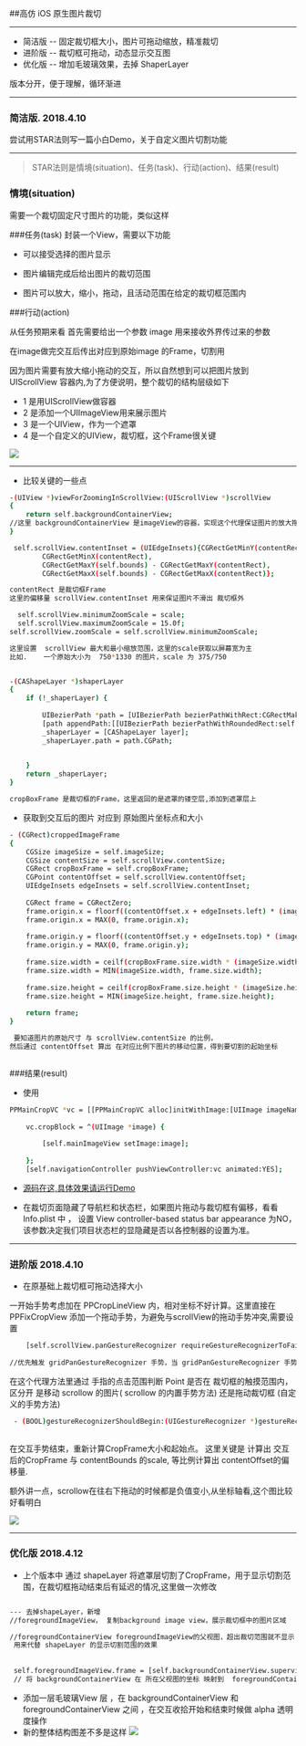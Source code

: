 
##高仿 iOS 原生图片裁切

----
* 简洁版 -- 固定裁切框大小，图片可拖动缩放，精准裁切 
* 进阶版 -- 裁切框可拖动，动态显示交互图    
* 优化版 -- 增加毛玻璃效果，去掉 ShaperLayer     

版本分开，便于理解，循环渐进

----

### 简洁版.  2018.4.10
尝试用STAR法则写一篇小白Demo，关于自定义图片切割功能


-----

> STAR法则是情境(situation)、任务(task)、行动(action)、结果(result)

### 情境(situation)
需要一个裁切固定尺寸图片的功能，类似这样

###任务(task)
封装一个View，需要以下功能

* 可以接受选择的图片显示

* 图片编辑完成后给出图片的裁切范围

* 图片可以放大，缩小，拖动，且活动范围在给定的裁切框范围内


###行动(action)

从任务预期来看
首先需要给出一个参数 image 用来接收外界传过来的参数

在image做完交互后传出对应到原始image 的Frame，切割用

因为图片需要有放大缩小拖动的交互，所以自然想到可以把图片放到 UIScrollView 容器内,为了方便说明，整个裁切的结构层级如下
* 1  是用UIScrollView做容器
* 2 是添加一个UIImageView用来展示图片
* 3 是一个UIView，作为一个遮罩
* 4 是一个自定义的UIView，裁切框，这个Frame很关键


![](https://upload-images.jianshu.io/upload_images/904629-d5338e03ba8ed85f.png?imageMogr2/auto-orient/strip%7CimageView2/2/w/300)

-----
* 比较关键的一些点


```bash
-(UIView *)viewForZoomingInScrollView:(UIScrollView *)scrollView
{
    return self.backgroundContainerView;
//这里 backgroundContainerView 是imageView的容器，实现这个代理保证图片的放大拖动交互
}
```

```bash
 self.scrollView.contentInset = (UIEdgeInsets){CGRectGetMinY(contentRect),
        CGRectGetMinX(contentRect),
        CGRectGetMaxY(self.bounds) - CGRectGetMaxY(contentRect),
        CGRectGetMaxX(self.bounds) - CGRectGetMaxX(contentRect)};

contentRect 是裁切框Frame
这里的偏移量 scrollView.contentInset 用来保证图片不滑出 裁切框外

```

```bash
  self.scrollView.minimumZoomScale = scale;
  self.scrollView.maximumZoomScale = 15.0f;
self.scrollView.zoomScale = self.scrollView.minimumZoomScale;

这里设置  scrollView 最大和最小缩放范围，这里的scale获取以屏幕宽为主
比如.    一个原始大小为  750*1330 的图片，scale 为 375/750


```



```bash

-(CAShapeLayer *)shaperLayer
{
    if (!_shaperLayer) {
        
        UIBezierPath *path = [UIBezierPath bezierPathWithRect:CGRectMake(0, 0, [UIScreen mainScreen].bounds.size.width, [UIScreen mainScreen].bounds.size.height)];
        [path appendPath:[[UIBezierPath bezierPathWithRoundedRect:self.cropBoxFrame cornerRadius:1] bezierPathByReversingPath]];
        _shaperLayer = [CAShapeLayer layer];
        _shaperLayer.path = path.CGPath;
        

    }
    return _shaperLayer;
}

cropBoxFrame 是裁切框的Frame，这里返回的是遮罩的镂空层,添加到遮罩层上
```



* 获取到交互后的图片 对应到 原始图片坐标点和大小

```bash
- (CGRect)croppedImageFrame
{
    CGSize imageSize = self.imageSize;
    CGSize contentSize = self.scrollView.contentSize;
    CGRect cropBoxFrame = self.cropBoxFrame;
    CGPoint contentOffset = self.scrollView.contentOffset;
    UIEdgeInsets edgeInsets = self.scrollView.contentInset;
    
    CGRect frame = CGRectZero;
    frame.origin.x = floorf((contentOffset.x + edgeInsets.left) * (imageSize.width / contentSize.width));
    frame.origin.x = MAX(0, frame.origin.x);
    
    frame.origin.y = floorf((contentOffset.y + edgeInsets.top) * (imageSize.height / contentSize.height));
    frame.origin.y = MAX(0, frame.origin.y);
    
    frame.size.width = ceilf(cropBoxFrame.size.width * (imageSize.width / contentSize.width));
    frame.size.width = MIN(imageSize.width, frame.size.width);
    
    frame.size.height = ceilf(cropBoxFrame.size.height * (imageSize.height / contentSize.height));
    frame.size.height = MIN(imageSize.height, frame.size.height);
    
    return frame;
}

 要知道图片的原始尺寸 与 scrollView.contentSize 的比例，
然后通过 contentOffset 算出 在对应比例下图片的移动位置，得到要切割的起始坐标



```



###结果(result)

* 使用


```bash
PPMainCropVC *vc = [[PPMainCropVC alloc]initWithImage:[UIImage imageNamed:@"1.png"]];
    
    vc.cropBlock = ^(UIImage *image) {
    
        [self.mainImageView setImage:image];
        
    };
    [self.navigationController pushViewController:vc animated:YES];

```

* [源码在这,具体效果请运行Demo](https://github.com/L-vinCent/PPCropDemo)

* 在裁切页面隐藏了导航栏和状态栏，如果图片拖动与裁切框有偏移，看看Info.plist 中 ， 设置 View controller-based status bar appearance 为NO，该参数决定我们项目状态栏的显隐藏是否以各控制器的设置为准。


--------

### 进阶版  2018.4.10
* 在原基础上裁切框可拖动选择大小

一开始手势考虑加在 PPCropLineView 内，相对坐标不好计算。这里直接在 PPFixCropView 添加一个拖动手势，为避免与scrollView的拖动手势冲突,需要设置 

```bash
    [self.scrollView.panGestureRecognizer requireGestureRecognizerToFail:self.gridPanGestureRecognizer];
    
//优先触发 gridPanGestureRecognizer 手势，当 gridPanGestureRecognizer 手势失效之后再触发 scrollView 的自带手势
```



在这个代理方法里通过 手指的点击范围判断 Point 是否在 裁切框的触摸范围内，区分开 是移动 scrollow 的图片( scrollow 的内置手势方法)  还是拖动裁切框 (自定义的手势方法)


``` bash
 - (BOOL)gestureRecognizerShouldBegin:(UIGestureRecognizer *)gestureRecognizer
 
```
 
 在交互手势结束，重新计算CropFrame大小和起始点。  这里关键是 计算出 交互后的CropFrame 与 contentBounds 的scale, 等比例计算出 contentOffset的偏移量. 
 
 额外讲一点，scrollow在往右下拖动的时候都是负值变小,从坐标轴看,这个图比较好看明白
 
 ![](https://images2015.cnblogs.com/blog/912458/201603/912458-20160329130454379-1161572982.png)
 
 ---
 
 
 
### 优化版 2018.4.12

* 上个版本中 通过 shapeLayer 将遮罩层切割了CropFrame，用于显示切割范围，在裁切框拖动结束后有延迟的情况,这里做一次修改

```bash

--- 去掉shapeLayer，新增
//foregroundImageView， 复制background image view，展示裁切框中的图片区域

//foregroundContainerView foregroundImageView的父视图，超出裁切范围就不显示  clipsToBounds = YES
 用来代替 shapeLayer 的显示切割范围的效果
 
 
 self.foregroundImageView.frame = [self.backgroundContainerView.superview convertRect:self.backgroundContainerView.frame toView:self.foregroundContainerView];
 // 将 backgroundContainerView 在 所在父视图的坐标 映射到  foregroundContainerView 上
```
 
* 添加一层毛玻璃View 层 ，在  backgroundContainerView 和 foregroundContainerView 之间 ，在交互收拾开始和结束时候做 alpha 透明度操作
* 新的整体结构图差不多是这样
![](https://upload-images.jianshu.io/upload_images/904629-23a7d1bded918c36.png?imageMogr2/auto-orient/strip%7CimageView2/2/w/1240)